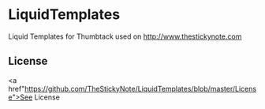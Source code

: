 # LiquidTemplates
Liquid Templates for Thumbtack used on http://www.thestickynote.com

## License
<a href"https://github.com/TheStickyNote/LiquidTemplates/blob/master/License">See License</a>
